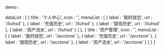 demo :

dataList : [
  {
    title : '个人中心',
    icon : '',
    menuList : [
      {
        label : '我的钱包',
        url : '/liuhsd'
      },
      {
        label : '充值历史',
        url : '/liuhsd'
      },
      {
        label : '提现历史',
        url : '/liuhsd'
      },
      {
        label : '资产流水',
        url : '/liuhsd'
      }
    ]
  },
  {
    title : '资产管理',
    icon : '',
    menuList : [
      {
        label : '我的钱包',
        url : '/acctone'
      },
      {
        label : '充值历史',
        url : '/acctone'
      },
      {
        label : '提现历史',
        url : '/acctone'
      },
      {
        label : '资产流水',
        url : '/acctone'
      }
    ]
  }
]

<SubMenu dataList={dataList}></SubMenu>
